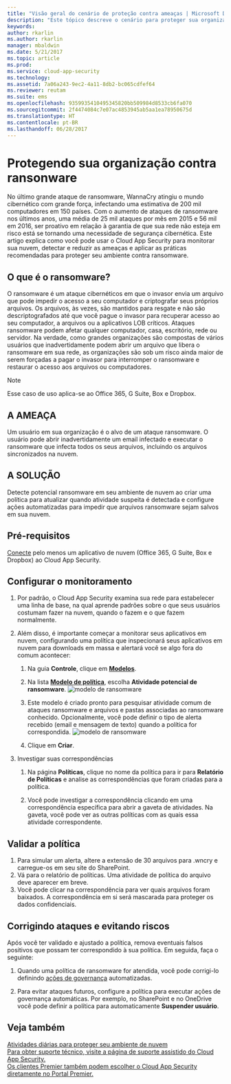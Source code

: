 ```yaml
---
title: "Visão geral do cenário de proteção contra ameaças | Microsoft Docs"
description: "Este tópico descreve o cenário para proteger sua organização contra ameaças em seu ambiente de nuvem."
keywords: 
author: rkarlin
ms.author: rkarlin
manager: mbaldwin
ms.date: 5/21/2017
ms.topic: article
ms.prod: 
ms.service: cloud-app-security
ms.technology: 
ms.assetid: 7a06a243-9ec2-4a11-8db2-bc065cdfef64
ms.reviewer: reutam
ms.suite: ems
ms.openlocfilehash: 9359935410495345820bb509984d8533cb6fa070
ms.sourcegitcommit: 2f4474084c7e07ac4853945ab5aa1ea78950675d
ms.translationtype: HT
ms.contentlocale: pt-BR
ms.lasthandoff: 06/28/2017
---
```

# <a name="protecting-your-organization-from-ransomware"></a>Protegendo sua organização contra ransonware

No último grande ataque de ransomware, WannaCry atingiu o mundo cibernético com grande força, infectando uma estimativa de 200 mil computadores em 150 países. Com o aumento de ataques de ransomware nos últimos anos, uma média de 25 mil ataques por mês em 2015 e 56 mil em 2016, ser proativo em relação à garantia de que sua rede não esteja em risco está se tornando uma necessidade de segurança cibernética. Este artigo explica como você pode usar o Cloud App Security para monitorar sua nuvem, detectar e reduzir as ameaças e aplicar as práticas recomendadas para proteger seu ambiente contra ransomware.

## <a name="what-is-ransomware"></a>O que é o ransomware?
O ransomware é um ataque cibernéticos em que o invasor envia um arquivo que pode impedir o acesso a seu computador e criptografar seus próprios arquivos. Os arquivos, às vezes, são mantidos para resgate e não são descriptografados até que você pague o invasor para recuperar acesso ao seu computador, a arquivos ou a aplicativos LOB críticos. Ataques ransomware podem afetar qualquer computador, casa, escritório, rede ou servidor. Na verdade, como grandes organizações são compostas de vários usuários que inadvertidamente podem abrir um arquivo que libera o ransomware em sua rede, as organizações são sob um risco ainda maior de serem forçadas a pagar o invasor para interromper o ransomware e restaurar o acesso aos arquivos ou computadores.

>[!NOTE]
> Esse caso de uso aplica-se ao Office 365, G Suite, Box e Dropbox.

## <a name="the-threat"></a>A AMEAÇA
Um usuário em sua organização é o alvo de um ataque ransomware. O usuário pode abrir inadvertidamente um email infectado e executar o ransomware que infecta todos os seus arquivos, incluindo os arquivos sincronizados na nuvem.

## <a name="the-solution"></a>A SOLUÇÃO
Detecte potencial ransomware em seu ambiente de nuvem ao criar uma política para atualizar quando atividade suspeita é detectada e configure ações automatizadas para impedir que arquivos ransomware sejam salvos em sua nuvem.

## <a name="prerequisites"></a>Pré-requisitos

[Conecte](enable-instant-visibility-protection-and-governance-actions-for-your-apps.md) pelo menos um aplicativo de nuvem (Office 365, G Suite, Box e Dropbox) ao Cloud App Security.

## <a name="setting-up-monitoring"></a>Configurar o monitoramento

1.  Por padrão, o Cloud App Security examina sua rede para estabelecer uma linha de base, na qual aprende padrões sobre o que seus usuários costumam fazer na nuvem, quando o fazem e o que fazem normalmente. 

2. Além disso, é importante começar a monitorar seus aplicativos em nuvem, configurando uma política que inspecionará seus aplicativos em nuvem para downloads em massa e alertará você se algo fora do comum acontecer:

    1. Na guia **Controle**, clique em [**Modelos**](policy-template-reference.md). 
   
    2. Na lista [**Modelo de política**](policy-template-reference.md), escolha **Atividade potencial de ransomware**. 
       ![modelo de ransomware](./media/ransomware-template.png)
    3. Este modelo é criado pronto para pesquisar atividade comum de ataques ransomware e arquivos e pastas associadas ao ransomware conhecido. Opcionalmente, você pode definir o tipo de alerta recebido (email e mensagem de texto) quando a política for correspondida.
        ![modelo de ransomware](./media/ransomware-template-fields.png)
    4. Clique em **Criar**. 
   
     
2. Investigar suas correspondências
    
    1. Na página **Políticas**, clique no nome da política para ir para **Relatório de Políticas** e analise as correspondências que foram criadas para a política.

    2. Você pode investigar a correspondência clicando em uma correspondência específica para abrir a gaveta de atividades. Na gaveta, você pode ver as outras políticas com as quais essa atividade correspondente. 
     
## <a name="validating-your-policy"></a>Validar a política

1. Para simular um alerta, altere a extensão de 30 arquivos para .wncry e carregue-os em seu site do SharePoint.
3. Vá para o relatório de políticas. Uma atividade de política do arquivo deve aparecer em breve. 
4. Você pode clicar na correspondência para ver quais arquivos foram baixados. A correspondência em si será mascarada para proteger os dados confidenciais. 

## <a name="remediating-attacks-and-preventing-risk"></a>Corrigindo ataques e evitando riscos

Após você ter validado e ajustado a política, remova eventuais falsos positivos que possam ter correspondido à sua política. Em seguida, faça o seguinte: 
1. Quando uma política de ransomware for atendida, você pode corrigi-lo definindo [ações de governança](governance-actions.md) automatizadas.

2. Para evitar ataques futuros, configure a política para executar ações de governança automáticas. Por exemplo, no SharePoint e no OneDrive você pode definir a política para automaticamente **Suspender usuário**.

 ## <a name="see-also"></a>Veja também  
[Atividades diárias para proteger seu ambiente de nuvem](daily-activities-to-protect-your-cloud-environment.md)   
[Para obter suporte técnico, visite a página de suporte assistido do Cloud App Security.](http://support.microsoft.com/oas/default.aspx?prid=16031)   
[Os clientes Premier também podem escolher o Cloud App Security diretamente no Portal Premier.](https://premier.microsoft.com/)  
  
  